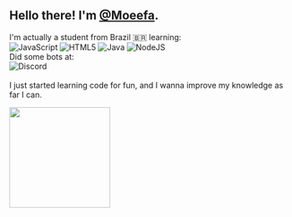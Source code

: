 ## Hello there! I'm [@Moeefa](https://github.com/Moeefa).
I'm actually a student from Brazil 🇧🇷 learning:
<br/>
![JavaScript](https://img.shields.io/badge/-JavaScript-eee?style=flat-square&logo=javascript&logoColor=DD9C25)
![HTML5](http://img.shields.io/badge/-HTML5-eee?style=flat-square&logo=html5&logoColor=E34F26)
![Java](http://img.shields.io/badge/-Java-eee?style=flat-square&logo=java&logoColor=007396)
![NodeJS](http://img.shields.io/badge/-NodeJS-eee?style=flat-square&logo=data:image/png;base64,iVBORw0KGgoAAAANSUhEUgAAAA4AAAAOCAMAAAAolt3jAAAAgVBMVEUzmTMzkTM0mDQslSwtlS00mzQAAAA7nTsymDIzmDMwmDAymTIzmDMzmTMzmDMzmDMzlzM0mTQzmTMzmTMzmTMzmTMzmTM0mjQ1nDUxlzEymDIzmTMzmTMzmTMzmTMzmTMwlzAzmTMzmTMzmTMzmTMzmTMzmTM0mTQzmTMzmTP///8ybrFJAAAAKXRSTlMAAAAAAAAAAAAAAA9RxlIRBjSR6/7vmzkIAyd21Nt8JwMauPwrKvlQxcV6L9IAAABUSURBVAjXY2RgZGTkYGQEUl8ZwUx2EAUSZfz0jVESSPEygMAXkIgiIyMbAwT8+v+fUeU/jAfkMzKqMjLDuX//k8ZFMwrNIjRnoDkS7AUZxqcQLwAA4+0cex8ENfMAAAAASUVORK5CYII=)
<br/>
Did some bots at:
<br/>
![Discord](http://img.shields.io/badge/-Discord-eee?style=flat-square&logo=discord&logoColor=5865F2)
<br/><br/>
I just started learning code for fun, and I wanna improve my knowledge as far I can. 

<img height="180em" src="https://github-readme-stats.vercel.app/api?username=Moeefa&show_icons=true&theme=swift&include_all_commits=true&count_private=true"/> 
